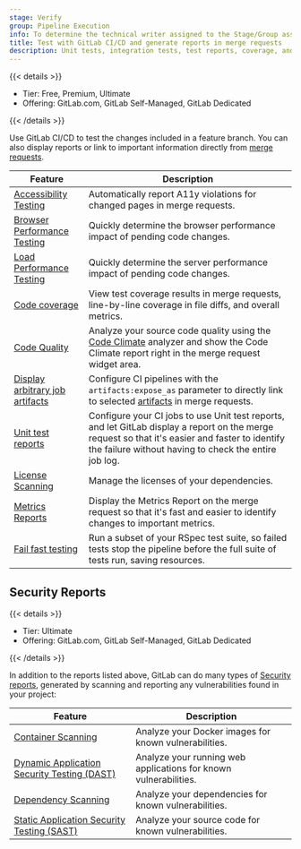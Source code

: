 ```yaml
---
stage: Verify
group: Pipeline Execution
info: To determine the technical writer assigned to the Stage/Group associated with this page, see https://handbook.gitlab.com/handbook/product/ux/technical-writing/#assignments
title: Test with GitLab CI/CD and generate reports in merge requests
description: Unit tests, integration tests, test reports, coverage, and quality assurance.
---
```


{{< details >}}

- Tier: Free, Premium, Ultimate
- Offering: GitLab.com, GitLab Self-Managed, GitLab Dedicated

{{< /details >}}

Use GitLab CI/CD to test the changes included in a feature branch. You can also
display reports or link to important information directly from [merge requests](../../user/project/merge_requests/_index.md).

| Feature                                                                                | Description |
| -------------------------------------------------------------------------------------- | ----------- |
| [Accessibility Testing](accessibility_testing.md)                                      | Automatically report A11y violations for changed pages in merge requests. |
| [Browser Performance Testing](browser_performance_testing.md)                          | Quickly determine the browser performance impact of pending code changes. |
| [Load Performance Testing](load_performance_testing.md)                                | Quickly determine the server performance impact of pending code changes. |
| [Code coverage](code_coverage/_index.md)                                                      | View test coverage results in merge requests, line-by-line coverage in file diffs, and overall metrics. |
| [Code Quality](code_quality.md)                                                        | Analyze your source code quality using the [Code Climate](https://codeclimate.com/) analyzer and show the Code Climate report right in the merge request widget area. |
| [Display arbitrary job artifacts](../yaml/_index.md#artifactsexpose_as)                 | Configure CI pipelines with the `artifacts:expose_as` parameter to directly link to selected [artifacts](../jobs/job_artifacts.md) in merge requests. |
| [Unit test reports](unit_test_reports.md)                                              | Configure your CI jobs to use Unit test reports, and let GitLab display a report on the merge request so that it's easier and faster to identify the failure without having to check the entire job log. |
| [License Scanning](../../user/compliance/license_scanning_of_cyclonedx_files/_index.md) | Manage the licenses of your dependencies. |
| [Metrics Reports](metrics_reports.md)                                                  | Display the Metrics Report on the merge request so that it's fast and easier to identify changes to important metrics. |
| [Fail fast testing](fail_fast_testing.md)                                              | Run a subset of your RSpec test suite, so failed tests stop the pipeline before the full suite of tests run, saving resources. |

## Security Reports

{{< details >}}

- Tier: Ultimate
- Offering: GitLab.com, GitLab Self-Managed, GitLab Dedicated

{{< /details >}}

In addition to the reports listed above, GitLab can do many types of [Security reports](../../user/application_security/_index.md),
generated by scanning and reporting any vulnerabilities found in your project:

| Feature                                                                                      | Description |
|----------------------------------------------------------------------------------------------|-------------|
| [Container Scanning](../../user/application_security/container_scanning/_index.md)            | Analyze your Docker images for known vulnerabilities. |
| [Dynamic Application Security Testing (DAST)](../../user/application_security/dast/_index.md) | Analyze your running web applications for known vulnerabilities. |
| [Dependency Scanning](../../user/application_security/dependency_scanning/_index.md)          | Analyze your dependencies for known vulnerabilities. |
| [Static Application Security Testing (SAST)](../../user/application_security/sast/_index.md)  | Analyze your source code for known vulnerabilities. |
